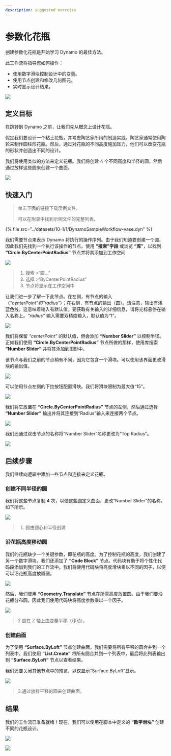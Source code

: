 ```yaml
---
description: suggested exercise
---
```


# 参数化花瓶

创建参数化花瓶是开始学习 Dynamo 的最佳方法。

此工作流将指导您如何操作：

* 使用数字滑块控制设计中的变量。
* 使用节点创建和修改几何图元。
* 实时显示设计结果。

![](../images/10-1/1/vase1(3).gif)

## 定义目标

在跳转到 Dynamo 之前，让我们先从概念上设计花瓶。

假定我们要设计一个粘土花瓶，并考虑陶艺家所用的制造实践。陶艺家通常使用陶轮来制作圆柱形花瓶。然后，通过对花瓶的不同高度施加压力，他们可以改变花瓶的形状并创造出不同的设计。

我们将使用类似的方法来定义花瓶。我们将创建 4 个不同高度和半径的圆，然后通过放样这些圆来创建一个曲面。

![](../images/10-1/1/vase2.png)

## 快速入门

> 单击下面的链接下载示例文件。
>
> 可以在附录中找到示例文件的完整列表。

{% file src="../datasets/10-1/1/DynamoSampleWorkflow-vase.dyn" %}

我们需要节点来表示 Dynamo 将执行的操作序列。由于我们知道要创建一个圆，因此我们先找到一个执行该操作的节点。使用 **“搜索”字段** 或浏览 **“库”**，以找到 **“Circle.ByCenterPointRadius”** 节点并将其添加到工作空间

![](../images/10-1/1/vase8.png)

> 1. 搜索 >“圆...”
> 2. 选择 >“ByCenterPointRadius”
> 3. 节点将显示在工作空间中

让我们进一步了解一下此节点。在左侧，有节点的输入（_“centerPoint”_和_“radius”_）；在右侧，有节点的输出（圆）。请注意，输出有浅蓝色线。这意味着输入有默认值。要获取有关输入的详细信息，请将光标悬停在输入名称上。_“radius”_ 输入需要双精度输入，默认值为“1”。

![](../images/10-1/1/vase10.png)

我们将保留 _“centerPoint”_ 的默认值，但会添加 **“Number Slider”** 以控制半径。正如我们使用 **“Circle.ByCenterPointRadius”** 节点所做的那样，使用库搜索 **“Number Slider”** 并将其添加到图形中。

该节点与我们之前的节点稍有不同，因为它包含一个滑块。可以使用该界面更改滑块的输出值。

![](../images/10-1/1/vase13(1).gif)

可以使用节点左侧的下拉按钮配置滑块。我们将滑块限制为最大值“15”。

![](../images/10-1/1/vase11.png)

我们将它放置在 **“Circle.ByCenterPointRadius”** 节点的左侧，然后通过选择 **“Number Slider”** 输出并将其连接到“Radius”输入来连接两个节点。

![](../images/10-1/1/vase12.png)

我们还通过双击节点的名称将“Number Slider”名称更改为“Top Radius”。

![](../images/10-1/1/vase14.png)

## 后续步骤

我们继续向逻辑中添加一些节点和连接来定义花瓶。

### 创建不同半径的圆

我们将这些节点复制 4 次，以便这些圆定义曲面，更改“Number Slider”的名称，如下所示。

![](../images/10-1/1/vase4(1)(1).png)

> 1. 圆由圆心和半径创建

### 沿花瓶高度移动圆

我们的花瓶缺少一个关键参数，即花瓶的高度。为了控制花瓶的高度，我们创建了另一个数字滑块。我们还添加了 **“Code Block”** 节点。代码块有助于将个性化代码段添加到我们的工作流中。我们将使用代码块将高度滑块乘以不同的因子，以便可以沿花瓶高度放置圆。

![](../images/10-1/1/vase15(1).png)

然后，我们使用 **“Geometry.Translate”** 节点在所需高度放置圆。由于我们要沿花瓶分布圆，因此我们使用代码块将高度参数乘以一个因子。

![](../images/10-1/1/vase5.png)

> 2\.圆在 Z 轴上由变量平移（移动）。

### 创建曲面

为了使用 **“Surface.ByLoft”** 节点创建曲面，我们需要将所有平移的圆合并到一个列表中。我们使用 **“List.Create”** 将所有圆合并到一个列表中，最后将此列表输出到 **“Surface.ByLoft”** 节点以查看结果。

我们还要关闭其他节点中的预览，以仅显示“Surface.ByLoft”显示。

![](../images/10-1/1/vase6(1)(1).png)

> 3\.通过放样平移的圆来创建曲面。

## 结果

我们的工作流已准备就绪！现在，我们可以使用在脚本中定义的 **“数字滑块”** 创建不同的花瓶设计。

![](../images/10-1/1/vase1(3).gif)

![](../images/10-1/1/vase7.png)
